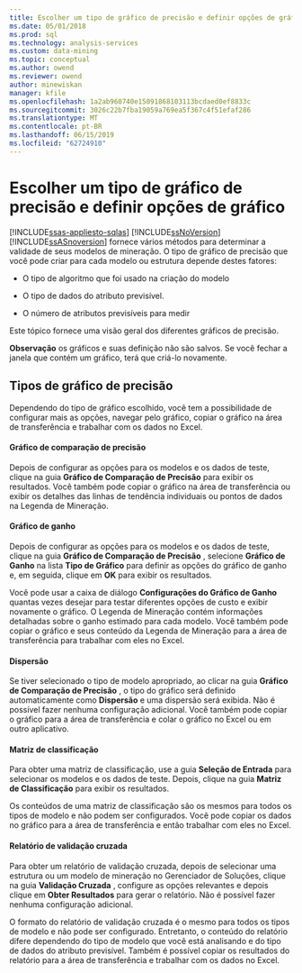 ```yaml
---
title: Escolher um tipo de gráfico de precisão e definir opções de gráfico | Microsoft Docs
ms.date: 05/01/2018
ms.prod: sql
ms.technology: analysis-services
ms.custom: data-mining
ms.topic: conceptual
ms.author: owend
ms.reviewer: owend
author: minewiskan
manager: kfile
ms.openlocfilehash: 1a2ab960740e15091868103113bcdaed0ef8833c
ms.sourcegitcommit: 3026c22b7fba19059a769ea5f367c4f51efaf286
ms.translationtype: MT
ms.contentlocale: pt-BR
ms.lasthandoff: 06/15/2019
ms.locfileid: "62724910"
---
```

# <a name="choose-an-accuracy-chart-type-and-set-chart-options"></a>Escolher um tipo de gráfico de precisão e definir opções de gráfico
[!INCLUDE[ssas-appliesto-sqlas](../../includes/ssas-appliesto-sqlas.md)]
  [!INCLUDE[ssNoVersion](../../includes/ssnoversion-md.md)] [!INCLUDE[ssASnoversion](../../includes/ssasnoversion-md.md)] fornece vários métodos para determinar a validade de seus modelos de mineração. O tipo de gráfico de precisão que você pode criar para cada modelo ou estrutura depende destes fatores:  
  
-   O tipo de algoritmo que foi usado na criação do modelo  
  
-   O tipo de dados do atributo previsível.  
  
-   O número de atributos previsíveis para medir  
  
 Este tópico fornece uma visão geral dos diferentes gráficos de precisão.  
  
 **Observação** os gráficos e suas definição não são salvos. Se você fechar a janela que contém um gráfico, terá que criá-lo novamente.  
  
## <a name="accuracy-chart-types"></a>Tipos de gráfico de precisão  
 Dependendo do tipo de gráfico escolhido, você tem a possibilidade de configurar mais as opções, navegar pelo gráfico, copiar o gráfico na área de transferência e trabalhar com os dados no Excel.  
  
#### <a name="lift-chart"></a>Gráfico de comparação de precisão  
 Depois de configurar as opções para os modelos e os dados de teste, clique na guia **Gráfico de Comparação de Precisão** para exibir os resultados. Você também pode copiar o gráfico na área de transferência ou exibir os detalhes das linhas de tendência individuais ou pontos de dados na Legenda de Mineração.  
  
#### <a name="profit-chart"></a>Gráfico de ganho  
 Depois de configurar as opções para os modelos e os dados de teste, clique na guia **Gráfico de Comparação de Precisão** , selecione **Gráfico de Ganho** na lista **Tipo de Gráfico** para definir as opções do gráfico de ganho e, em seguida, clique em **OK** para exibir os resultados.  
  
 Você pode usar a caixa de diálogo **Configurações do Gráfico de Ganho** quantas vezes desejar para testar diferentes opções de custo e exibir novamente o gráfico. O Legenda de Mineração contém informações detalhadas sobre o ganho estimado para cada modelo. Você também pode copiar o gráfico e seus conteúdo da Legenda de Mineração para a área de transferência para trabalhar com eles no Excel.  
  
#### <a name="scatter-plot"></a>Dispersão  
 Se tiver selecionado o tipo de modelo apropriado, ao clicar na guia **Gráfico de Comparação de Precisão** , o tipo do gráfico será definido automaticamente como **Dispersão** e uma dispersão será exibida. Não é possível fazer nenhuma configuração adicional. Você também pode copiar o gráfico para a área de transferência e colar o gráfico no Excel ou em outro aplicativo.  
  
#### <a name="classification-matrix"></a>Matriz de classificação  
 Para obter uma matriz de classificação, use a guia **Seleção de Entrada** para selecionar os modelos e os dados de teste. Depois, clique na guia **Matriz de Classificação** para exibir os resultados.  
  
 Os conteúdos de uma matriz de classificação são os mesmos para todos os tipos de modelo e não podem ser configurados. Você pode copiar os dados no gráfico para a área de transferência e então trabalhar com eles no Excel.  
  
#### <a name="cross-validation-report"></a>Relatório de validação cruzada  
 Para obter um relatório de validação cruzada, depois de selecionar uma estrutura ou um modelo de mineração no Gerenciador de Soluções, clique na guia **Validação Cruzada** , configure as opções relevantes e depois clique em **Obter Resultados** para gerar o relatório. Não é possível fazer nenhuma configuração adicional.  
  
 O formato do relatório de validação cruzada é o mesmo para todos os tipos de modelo e não pode ser configurado. Entretanto, o conteúdo do relatório difere dependendo do tipo de modelo que você está analisando e do tipo de dados do atributo previsível. Também é possível copiar os resultados do relatório para a área de transferência e trabalhar com os dados no Excel.  
  
  

